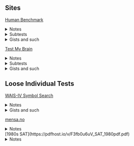 ## Sites
[Human Benchmark](https://humanbenchmark.com/)
  <details>
  <summary>Notes</summary>
    
  - has scores relative to others
  - allows you to create an account and save/share attempts over time (public by default and cannot make private, but have to know username)
  </details>
  <details>
  <summary>Subtests</summary>
    
  - [Reaction Time](https://humanbenchmark.com/tests/reactiontime)
  - [Sequence Memory (visual)](https://humanbenchmark.com/tests/sequence)
  - [Aim](https://humanbenchmark.com/tests/aim)
  - [Number Memory](https://humanbenchmark.com/tests/number-memory)
  - [Verbal Memory](https://humanbenchmark.com/tests/verbal-memory)
  - [Chimp Test](https://humanbenchmark.com/tests/chimp)
    <details>
      <summary>Notes</summary>
    
       - Click on numbered boxes (shown then hidden) in order
       - pretty easy to goodhart and treat as an ordered digit memorization test
       </details>
  - [Visual Memory (tiles)](https://humanbenchmark.com/tests/memory)
  - [Typing speed](https://humanbenchmark.com/tests/typing)
      <details>
      <summary>Notes</summary>
    
       - Worse than monkeytype
       </details>
  </details>
  <details>
  <summary>Gists and such</summary>
    
  - [Vocabulary Test Vocab List](https://gist.github.com/belkarx/3479bb76a37fdcfe4271f06b3316f506)
  - [Keyboard Control of Vocab Test (js)](https://gist.github.com/belkarx/430b07fa3d8f8f6c6484148bab1cadd9)
  - [Keyboard Control of Vocab Test (*-monkey)](https://gist.github.com/belkarx/1e86a5dcba144a329282f1997b3c773a)
  </details>
  
[Test My Brain](https://www.testmybrain.org/)
  <details>
  <summary>Notes</summary>
    
  - Has high userbase and published norms (see Gists)
  - Actively running research studies
  </details>
  
  <details>
  <summary>Subtests</summary>
    
  - [Digit Symbol Coding](https://www.testmybrain.org/tests/DigSymbCoding/DSC.html)
    <details>
    <summary>Notes</summary>
    
    - Similar to [this](https://en.wikipedia.org/wiki/Digit_symbol_substitution_test) which is used to test for dementia
    </details>
  - And more!
  </details>
  <details>
  <summary>Gists and such</summary>
    
  - [RDOC Report (averages, stddev, etc)](https://testmybrain.org/RDOC_Report/)
  </details>

## Loose Individual Tests
[WAIS-IV Symbol Search](https://wais-iv-symbol-search-f568d4.netlify.app/)
  <details>
  <summary>Notes</summary>
    
  - check if one of 2 symbols is in list of other 6 symbols as fast as possible
  </details>
  <details>
  <summary>Gists and such</summary>
    
  - [Tampermonkey and js scripts to tint screen red whenever a mistake is made](https://gist.github.com/anthruni/876edc5c665c00634bfaf3881915ac39)
  </details>

[mensa.no](https://test.mensa.no/)
  <details>
  <summary>Notes</summary>
    
  - Pretty good raven's matrices. starts out easy, last couple are more challenging. doesn't tell you answers at the end
  </details>
  [1980s SAT](https://pdfhost.io/v/F3fb0u6uV_SAT_1980pdf.pdf)
  <details>
  <summary>Notes</summary>
    
  - PDF is hard to find
  - Comes with IQ conversion table!
  </details>
